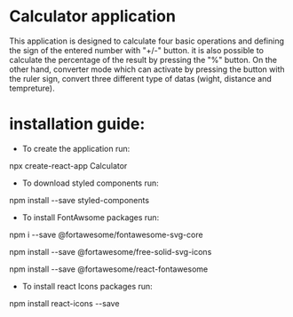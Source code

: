 # Calculator application

This application is designed to calculate four basic operations and defining the sign of the entered number with "+/-" button. it is also possible to calculate the percentage of the result by pressing the "%" button. On the other hand, converter mode which can activate by pressing the button with the ruler sign, convert three different type of datas (wight, distance and tempreture).

# installation guide:

- To create the application run:
 
npx create-react-app Calculator

- To download styled components run:
 
npm install --save styled-components

- To install FontAwsome packages run:
 
npm i --save @fortawesome/fontawesome-svg-core

npm install --save @fortawesome/free-solid-svg-icons

npm install --save @fortawesome/react-fontawesome

- To install react Icons packages run:
 
npm install react-icons --save
